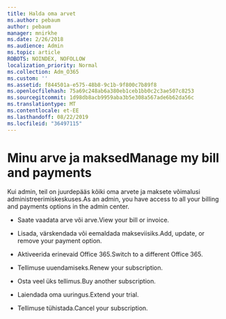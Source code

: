 ```yaml
---
title: Halda oma arvet
ms.author: pebaum
author: pebaum
manager: mnirkhe
ms.date: 2/26/2018
ms.audience: Admin
ms.topic: article
ROBOTS: NOINDEX, NOFOLLOW
localization_priority: Normal
ms.collection: Adm_O365
ms.custom: ''
ms.assetid: f844501a-e575-48b8-9c1b-9f800c7b89f8
ms.openlocfilehash: 75a69c248ab6a380eb1ceb1bb0c2c3ae507c8253
ms.sourcegitcommit: 1d98db8acb9959aba3b5e308a567ade6b62da56c
ms.translationtype: MT
ms.contentlocale: et-EE
ms.lasthandoff: 08/22/2019
ms.locfileid: "36497115"
---
```

# <a name="manage-my-bill-and-payments"></a><span data-ttu-id="59f73-102">Minu arve ja maksed</span><span class="sxs-lookup"><span data-stu-id="59f73-102">Manage my bill and payments</span></span>

<span data-ttu-id="59f73-103">Kui admin, teil on juurdepääs kõiki oma arvete ja maksete võimalusi administreerimiskeskuses.</span><span class="sxs-lookup"><span data-stu-id="59f73-103">As an admin, you have access to all your billing and payments options in the admin center.</span></span>
  
- <span data-ttu-id="59f73-104">Saate vaadata arve või arve.</span><span class="sxs-lookup"><span data-stu-id="59f73-104">View your bill or invoice.</span></span>
    
- <span data-ttu-id="59f73-105">Lisada, värskendada või eemaldada makseviisiks.</span><span class="sxs-lookup"><span data-stu-id="59f73-105">Add, update, or remove your payment option.</span></span>
    
- <span data-ttu-id="59f73-106">Aktiveerida erinevaid Office 365.</span><span class="sxs-lookup"><span data-stu-id="59f73-106">Switch to a different Office 365.</span></span>
    
- <span data-ttu-id="59f73-107">Tellimuse uuendamiseks.</span><span class="sxs-lookup"><span data-stu-id="59f73-107">Renew your subscription.</span></span>
    
- <span data-ttu-id="59f73-108">Osta veel üks tellimus.</span><span class="sxs-lookup"><span data-stu-id="59f73-108">Buy another subscription.</span></span>
    
- <span data-ttu-id="59f73-109">Laiendada oma uuringus.</span><span class="sxs-lookup"><span data-stu-id="59f73-109">Extend your trial.</span></span>
    
- <span data-ttu-id="59f73-110">Tellimuse tühistada.</span><span class="sxs-lookup"><span data-stu-id="59f73-110">Cancel your subscription.</span></span>
    

